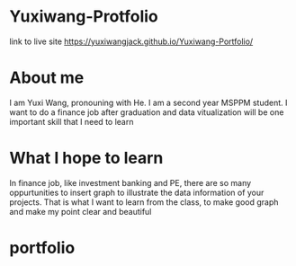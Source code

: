 # Yuxiwang-Protfolio 

link to live site https://yuxiwangjack.github.io/Yuxiwang-Portfolio/

# About me
I am Yuxi Wang, pronouning with He. I am a second year MSPPM student. I want to do a finance job after graduation and data vitualization will be one important skill that I need to learn

# What I hope to learn
In finance job, like investment banking and PE, there are so many oppurtunities to insert graph to illustrate the data information of your projects. That is what I want to learn from the class, to make good graph and make my point clear and beautiful

# portfolio
